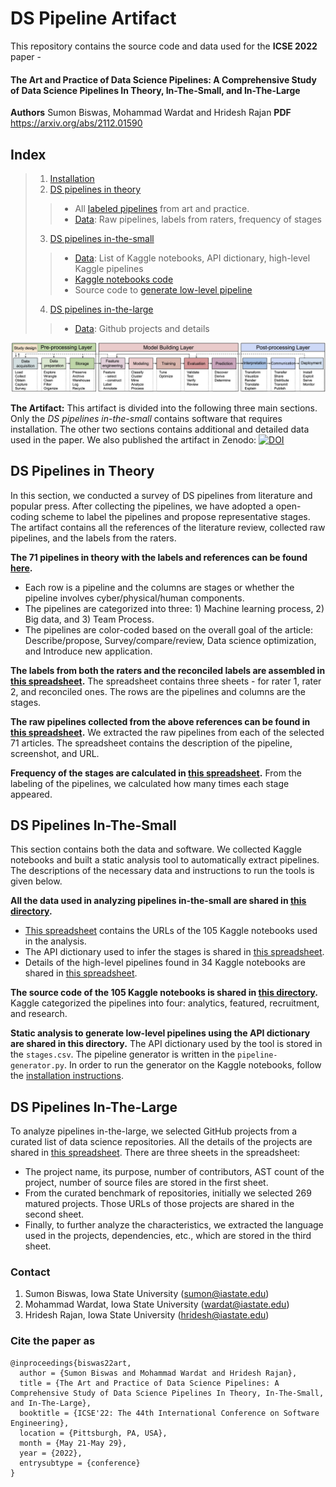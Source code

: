 # DS Pipeline Artifact
This repository contains the source code and data used for the **ICSE 2022** paper -

#### The Art and Practice of Data Science Pipelines: A Comprehensive Study of Data Science Pipelines In Theory, In-The-Small, and In-The-Large

**Authors** Sumon Biswas, Mohammad Wardat and Hridesh Rajan
**PDF** https://arxiv.org/abs/2112.01590

## Index
> 1. [Installation](/INSTALL.md)
> 2. [DS pipelines in theory](#ds-pipelines-in-theory)
  >> * All [labeled pipelines](pipelines.pdf) from art and practice.
  >> * [Data](data/theory): Raw pipelines, labels from raters, frequency of stages
> 3. [DS pipelines in-the-small](#ds-pipelines-in-the-small)
  >> * [Data](data/small): List of Kaggle notebooks, API dictionary, high-level Kaggle pipelines
  >> * [Kaggle notebooks code](notebooks/)
  >> * Source code to [generate low-level pipeline](src/)
> 4. [DS pipelines in-the-large](#ds-pipelines-in-the-large)
  >> * [Data](data/large): Github projects and details

![Representative Data Science Pipeline](/pipeline.jpg)

**The Artifact:** This artifact is divided into the following three main sections. Only the *DS pipelines in-the-small* contains software that requires installation. The other two sections contains additional and detailed data used in the paper. We also published the artifact in Zenodo:
[![DOI](https://zenodo.org/badge/DOI/10.5281/zenodo.5886603.svg)](https://doi.org/10.5281/zenodo.5886603)

## DS Pipelines in Theory

In this section, we conducted a survey of DS pipelines from literature and popular press. After collecting the pipelines, we have adopted a open-coding scheme to label the pipelines and propose representative stages. The artifact contains all the references of the literature review, collected raw pipelines, and the labels from the raters.

**The 71 pipelines in theory with the labels and references can be found [here](pipelines.pdf).**

* Each row is a pipeline and the columns are stages or whether the pipeline involves cyber/physical/human components.
* The pipelines are categorized into three: 1) Machine learning process, 2) Big data, and 3) Team Process.
* The pipelines are color-coded based on the overall goal of the article: Describe/propose, Survey/compare/review, Data science optimization, and Introduce new application.

**The labels from both the raters and the reconciled labels are assembled in [this spreadsheet](data/theory/all-labels.xlsx).**
The spreadsheet contains three sheets - for rater 1, rater 2, and reconciled ones. The rows are the pipelines and columns are the stages.

**The raw pipelines collected from the above references can be found in [this spreadsheet](data/theory/collected-raw-pipelines.xlsx).**
We extracted the raw pipelines from each of the selected 71 articles. The spreadsheet contains the description of the pipeline, screenshot, and URL.

**Frequency of the stages are calculated in [this spreadsheet](data/theory/frequency-of-stages.xlsx).**
From the labeling of the pipelines, we calculated how many times each stage appeared.

## DS Pipelines In-The-Small

This section contains both the data and software. We collected Kaggle notebooks and built a static analysis tool to automatically extract pipelines. The descriptions of the necessary data and instructions to run the tools is given below.

**All the data used in analyzing pipelines in-the-small are shared in [this directory](data/small).**
* [This spreadsheet](data/small/all-kaggle-notebooks-url.xlsx) contains the URLs of the 105 Kaggle notebooks used in the analysis.
* The API dictionary used to infer the stages is shared in [this spreadsheet](data/small/API-dictionary.xlsx).
* Details of the high-level pipelines found in 34 Kaggle notebooks are shared in [this spreadsheet](data/small/high-level-pipeline-kaggle.xlsx).

**The source code of the 105 Kaggle notebooks is shared in [this directory](notebooks/).** Kaggle categorized the pipelines into four: analytics, featured, recruitment, and research.

**Static analysis to generate low-level pipelines using the API dictionary are shared in this directory.**
The API dictionary used by the tool is stored in the `stages.csv`. The pipeline generator is written in the `pipeline-generator.py`. In order to run the generator on the Kaggle notebooks, follow the [installation instructions](/INSTALL.md).

## DS Pipelines In-The-Large

To analyze pipelines in-the-large, we selected GitHub projects from a curated list of data science repositories. All the details of the projects are shared in [this spreadsheet](data/large/GitHub-projects.xlsx). There are three sheets in the spreadsheet:

* The project name, its purpose, number of contributors, AST count of the project, number of source files are stored in the first sheet.
* From the curated benchmark of repositories, initially we selected 269 matured projects. Those URLs of those projects are shared in the second sheet.
* Finally, to further analyze the characteristics, we extracted the language used in the projects, dependencies, etc., which are stored in the third sheet.

### Contact

1. Sumon Biswas, Iowa State University (sumon@iastate.edu)
2. Mohammad Wardat, Iowa State University (wardat@iastate.edu)
3. Hridesh Rajan, Iowa State University (hridesh@iastate.edu)

### Cite the paper as

```
@inproceedings{biswas22art,
  author = {Sumon Biswas and Mohammad Wardat and Hridesh Rajan},
  title = {The Art and Practice of Data Science Pipelines: A Comprehensive Study of Data Science Pipelines In Theory, In-The-Small, and In-The-Large},
  booktitle = {ICSE'22: The 44th International Conference on Software Engineering},
  location = {Pittsburgh, PA, USA},
  month = {May 21-May 29},
  year = {2022},
  entrysubtype = {conference}
}
```
